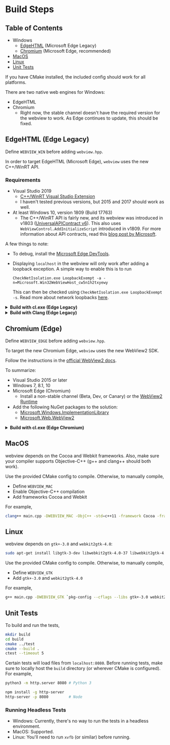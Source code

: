 # Build Steps

## Table of Contents

- Windows
  - [EdgeHTML](#edgehtml) (Microsoft Edge Legacy)
  - [Chromium](#chromium-edge) (Microsoft Edge, recommended)
- [MacOS](#macos)
- [Linux](#linux)
- [Unit Tests](#unit-tests)

If you have CMake installed, the included config should work for all platforms.

There are two native web engines for Windows:

- EdgeHTML
- Chromium
  - Right now, the stable channel doesn't have the required version for the webview to work. As Edge continues to update, this should be fixed.

## EdgeHTML (Edge Legacy)

Define `WEBVIEW_WIN` before adding `webview.hpp`.

In order to target EdgeHTML (Microsoft Edge), `webview` uses the new C++/WinRT API.

### Requirements

- Visual Studio 2019
  - [C++/WinRT Visual Studio Extension](https://marketplace.visualstudio.com/items?itemName=CppWinRTTeam.cppwinrt101804264)
  - I haven't tested previous versions, but 2015 and 2017 should work as well.
- At least Windows 10, version 1809 (Build 17763)
  - The C++/WinRT API is fairly new, and its webview was introduced in v1803 ([UniversalAPIContract v6](https://docs.microsoft.com/en-us/uwp/api/windows.web.ui.interop.webviewcontrol)). This also uses `WebViewControl.AddInitializeScript` introduced in v1809. For more information about API contracts, read this [blog post by Microsoft](https://blogs.windows.com/buildingapps/2015/09/15/dynamically-detecting-features-with-api-contracts-10-by-10/#sRg3eXXT8oJzhUxY.97).

A few things to note:

- To debug, install the [Microsoft Edge DevTools](https://www.microsoft.com/en-us/p/microsoft-edge-devtools-preview/9mzbfrmz0mnj).
- Displaying `localhost` in the webview will only work after adding a loopback exception. A simple way to enable this is to run

  ```pwsh
  CheckNetIsolation.exe LoopbackExempt -a -n=Microsoft.Win32WebViewHost_cw5n1h2txyewy
  ```

  This can then be checked using `CheckNetIsolation.exe LoopbackExempt -s`. Read more about network loopbacks [here](<https://docs.microsoft.com/en-us/previous-versions/windows/apps/dn640582(v=win.10)>).

<details><summary><strong>Build with cl.exe (Edge Legacy)</strong></summary>

To use `cl.exe` directly, you'd need to grab the NuGet packages manually.

1. Download / clone this repo and navigate to it.
2. Get the [C++/WinRT package](https://www.nuget.org/packages/Microsoft.Windows.CppWinRT/) either by using the [NuGet CLI](https://www.nuget.org/downloads) or downloading them from the NuGet website.
3. Run `.\bin\cppwinrt.exe -in sdk`. (Optionally, you can add the `-verbose` flag.)
   - This should generate a local directory called `winrt` containing a bunch of headers. These are WinRT projection headers that you can use to consume from C++ code. You will be needing these headers for compilation.
4. Compile by running `cl main.cpp /DWEBVIEW_WIN /EHsc /I "." /std:c++17 /link WindowsApp.lib user32.lib kernel32.lib`.

If your `winrt` directory is located somewhere else, change the `/I "."` argument above.

</details>

<details><summary><strong>Build with Clang (Edge Legacy)</strong></summary>

While not officially supported, Microsoft does use Clang internally for testing purposes. If you want to use Clang, they have some basic instructions on <a href="https://docs.microsoft.com/en-us/windows/uwp/cpp-and-winrt-apis/faq#can-i-use-llvm-clang-to-compile-with-c---winrt-" rel="nofollow">their website</a>.

I've gotten `clang-cl` to compile with the following steps:

1. Download / clone this repo and navigate to it.
2. Get the [C++/WinRT package](https://www.nuget.org/packages/Microsoft.Windows.CppWinRT/) either by using the [NuGet CLI](https://www.nuget.org/downloads) or downloading them from the NuGet website.
3. Run `.\bin\cppwinrt.exe -in sdk`. (Optionally, you can add the `-verbose` flag.)
4. Install LLVM 8.0.0. (I've tested it with 8.0.0, but Microsoft says LLVM 6.0.0 should work too.)
   - (Optional) Add LLVM to your PATH, specifically `clang-cl.exe`.
5. Compile by running `clang-cl main.cpp /DWEBVIEW_WIN /EHsc /I "." -Xclang -std=c++17 -Xclang -Wno-delete-non-virtual-dtor /link "WindowsApp.lib" "user32.lib" "kernel32.lib"`.

If your `winrt` directory is located somewhere else, change the `/I "."` argument above.

</details>

## Chromium (Edge)

Define `WEBVIEW_EDGE` before adding `webview.hpp`.

To target the new Chromium Edge, `webview` uses the new WebView2 SDK.

Follow the instructions in the [official WebView2 docs](https://docs.microsoft.com/en-us/microsoft-edge/webview2/gettingstarted/win32).

To summarize:

- Visual Studio 2015 or later
- Windows 7, 8.1, 10
- Microsoft Edge (Chromium)
  - Install a non-stable channel (Beta, Dev, or Canary) or the [WebView2 Runtime](https://developer.microsoft.com/en-us/microsoft-edge/webview2/#download-section)
- Add the following NuGet packages to the solution:
  - [Microsoft.Windows.ImplementationLibrary](https://www.nuget.org/packages/Microsoft.Windows.ImplementationLibrary/)
  - [Microsoft.Web.WebView2](https://www.nuget.org/packages/Microsoft.Web.WebView2)

<details><summary><strong>Build with cl.exe (Edge Chromium)</strong></summary>

To use `cl.exe` directly, you'd need to grab the NuGet packages manually.

1. Download / clone this repo and navigate to it.
2. Make sure you have the new Edge installed (beta, dev, or canary) or the runtime.
3. Get the WebView2 package and the Windows Implementation Libraries (WIL) package either by using the [NuGet CLI](https://www.nuget.org/downloads) or downloading them from the NuGet website.
   - From WebView2, you need the following files:
     - `.\build\native\include\WebView2.h`
     - `.\build\native\x86\WebView2LoaderStatic.lib`.
     - For dynamic linking, use `WebView2Loader.dll.lib` and make sure `WebView2Loader.dll` is located with your executable when running.
   - From WIL, you need `.\include\wil\`.
4. Compile by running `cl main.cpp /DWEBVIEW_EDGE /EHsc /std:c++17 /link WebView2LoaderStatic.lib user32.lib version.lib advapi32.lib shell32.lib gdi32.lib`.

</details>

## MacOS

webview depends on the Cocoa and Webkit frameworks. Also, make sure your compiler supports Objective-C++ (g++ and clang++ should both work).

Use the provided CMake config to compile. Otherwise, to manually compile,

- Define `WEBVIEW_MAC`
- Enable Objective-C++ compilation
- Add frameworks Cocoa and Webkit

For example,

```sh
clang++ main.cpp -DWEBVIEW_MAC -ObjC++ -std=c++11 -framework Cocoa -framework Webkit -o my_webview
```

## Linux

webview depends on `gtk+-3.0` and `webkit2gtk-4.0`:

```sh
sudo apt-get install libgtk-3-dev libwebkit2gtk-4.0-37 libwebkit2gtk-4.0-dev
```

Use the provided CMake config to compile. Otherwise, to manually compile,

- Define `WEBVIEW_GTK`
- Add `gtk+-3.0` and `webkit2gtk-4.0`

For example,

```sh
g++ main.cpp -DWEBVIEW_GTK `pkg-config --cflags --libs gtk+-3.0 webkit2gtk-4.0` -o my_webview
```

## Unit Tests

To build and run the tests,

```sh
mkdir build
cd build
cmake ../test
cmake --build .
ctest --timeout 5
```

Certain tests will load files from `localhost:8080`. Before running tests, make sure to locally host the `build` directory (or wherever CMake is configured). For example,

```sh
python3 -m http.server 8080 # Python 3

npm install -g http-server
http-server -p 8080         # Node
```

### Running Headless Tests

- Windows: Currently, there's no way to run the tests in a headless environment.
- MacOS: Supported.
- Linux: You'll need to run `xvfb` (or similar) before running.
